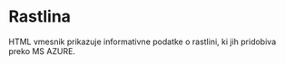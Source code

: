 # Rastlina
HTML vmesnik prikazuje informativne podatke o rastlini, ki jih pridobiva preko MS AZURE.
